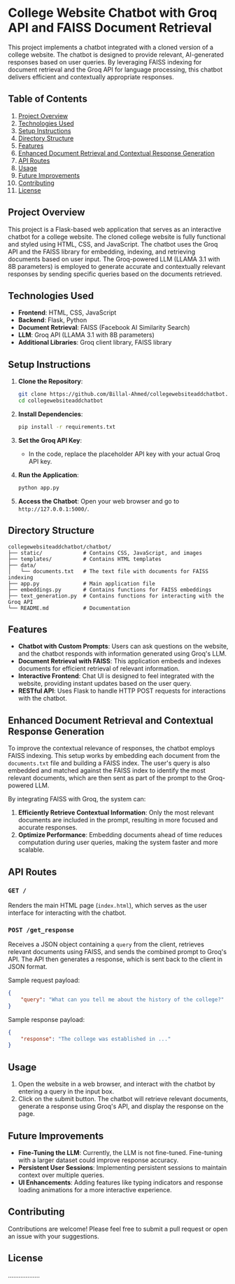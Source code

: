 

# College Website Chatbot with Groq API and FAISS Document Retrieval

This project implements a chatbot integrated with a cloned version of a college website. The chatbot is designed to provide relevant, AI-generated responses based on user queries. By leveraging FAISS indexing for document retrieval and the Groq API for language processing, this chatbot delivers efficient and contextually appropriate responses.

## Table of Contents

1. [Project Overview](#project-overview)
2. [Technologies Used](#technologies-used)
3. [Setup Instructions](#setup-instructions)
4. [Directory Structure](#directory-structure)
5. [Features](#features)
6. [Enhanced Document Retrieval and Contextual Response Generation](#enhanced-document-retrieval-and-contextual-response-generation)
7. [API Routes](#api-routes)
8. [Usage](#usage)
9. [Future Improvements](#future-improvements)
10. [Contributing](#contributing)
11. [License](#license)

## Project Overview

This project is a Flask-based web application that serves as an interactive chatbot for a college website. The cloned college website is fully functional and styled using HTML, CSS, and JavaScript. The chatbot uses the Groq API and the FAISS library for embedding, indexing, and retrieving documents based on user input. The Groq-powered LLM (LLAMA 3.1 with 8B parameters) is employed to generate accurate and contextually relevant responses by sending specific queries based on the documents retrieved.

## Technologies Used

- **Frontend**: HTML, CSS, JavaScript
- **Backend**: Flask, Python
- **Document Retrieval**: FAISS (Facebook AI Similarity Search)
- **LLM**: Groq API (LLAMA 3.1 with 8B parameters)
- **Additional Libraries**: Groq client library, FAISS library

## Setup Instructions

1. **Clone the Repository**:
   ```bash
   git clone https://github.com/Billal-Ahmed/collegewebsiteaddchatbot.git
   cd collegewebsiteaddchatbot
   ```

2. **Install Dependencies**:
   ```bash
   pip install -r requirements.txt
   ```

3. **Set the Groq API Key**:
   - In the code, replace the placeholder API key with your actual Groq API key.

4. **Run the Application**:
   ```bash
   python app.py
   ```

5. **Access the Chatbot**:
   Open your web browser and go to `http://127.0.0.1:5000/`.

## Directory Structure

```
collegewebsiteaddchatbot/chatbot/
├── static/             # Contains CSS, JavaScript, and images
├── templates/          # Contains HTML templates
├── data/
│   └── documents.txt   # The text file with documents for FAISS indexing
├── app.py              # Main application file
├── embeddings.py       # Contains functions for FAISS embeddings
├── text_generation.py  # Contains functions for interacting with the Groq API
└── README.md           # Documentation
```

## Features

- **Chatbot with Custom Prompts**: Users can ask questions on the website, and the chatbot responds with information generated using Groq's LLM.
- **Document Retrieval with FAISS**: This application embeds and indexes documents for efficient retrieval of relevant information.
- **Interactive Frontend**: Chat UI is designed to feel integrated with the website, providing instant updates based on the user query.
- **RESTful API**: Uses Flask to handle HTTP POST requests for interactions with the chatbot.

## Enhanced Document Retrieval and Contextual Response Generation

To improve the contextual relevance of responses, the chatbot employs FAISS indexing. This setup works by embedding each document from the `documents.txt` file and building a FAISS index. The user's query is also embedded and matched against the FAISS index to identify the most relevant documents, which are then sent as part of the prompt to the Groq-powered LLM.

By integrating FAISS with Groq, the system can:

1. **Efficiently Retrieve Contextual Information**: Only the most relevant documents are included in the prompt, resulting in more focused and accurate responses.
2. **Optimize Performance**: Embedding documents ahead of time reduces computation during user queries, making the system faster and more scalable.

## API Routes

### `GET /`

Renders the main HTML page (`index.html`), which serves as the user interface for interacting with the chatbot.

### `POST /get_response`

Receives a JSON object containing a `query` from the client, retrieves relevant documents using FAISS, and sends the combined prompt to Groq's API. The API then generates a response, which is sent back to the client in JSON format.

Sample request payload:
```json
{
    "query": "What can you tell me about the history of the college?"
}
```

Sample response payload:
```json
{
    "response": "The college was established in ..."
}
```

## Usage

1. Open the website in a web browser, and interact with the chatbot by entering a query in the input box.
2. Click on the submit button. The chatbot will retrieve relevant documents, generate a response using Groq's API, and display the response on the page.

## Future Improvements

- **Fine-Tuning the LLM**: Currently, the LLM is not fine-tuned. Fine-tuning with a larger dataset could improve response accuracy.
- **Persistent User Sessions**: Implementing persistent sessions to maintain context over multiple queries.
- **UI Enhancements**: Adding features like typing indicators and response loading animations for a more interactive experience.

## Contributing

Contributions are welcome! Please feel free to submit a pull request or open an issue with your suggestions.

## License
..................
